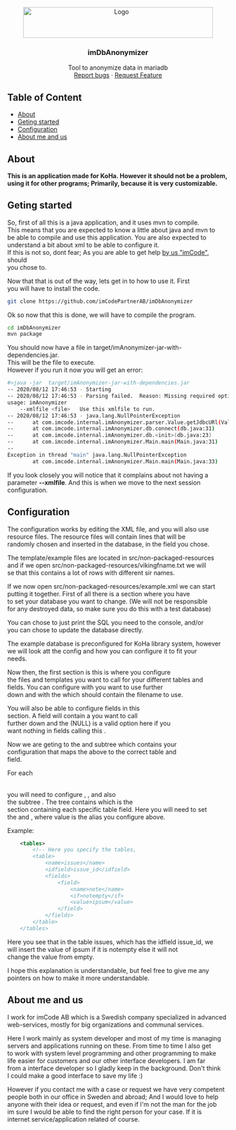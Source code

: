 <p align="center">
  <a href="https://github.com/imCodePartnerAB/imDbAnonymizer">
    <img src="https://icm.imcode.com/images/logo.gif" alt="Logo" width="432" height="70">
  </a>

  <h3 align="center">imDbAnonymizer</h3>

  <p align="center">
    Tool to anonymize data in mariadb
    <br />
    <a href="https://github.com/imCodePartnerAB/imDbAnonymizer/issues">Report bugs</a>
    ·
    <a href="https://github.com/imCodePartnerAB/imDbAnonymizer/issues">Request Feature</a>
  </p>
</p>

## Table of Content  

* [About](#about)  
* [Geting started](#geting-started)  
* [Configuration](#configuration)  
* [About me and us](#about-me-and-us)  
  
## About  
**This is an application made for KoHa. However it should not be a problem,   
using it for other programs; Primarily, because it is very customizable.**  

## Geting started  
So, first of all this is a java application, and it uses mvn to compile.  
This means that you are expected to know a little about java and mvn to  
be able to compile and use this application. You are also expected to  
understand a bit about xml to be able to configure it.  
If this is not so, dont fear; As you are able to get help [by us "imCode"](https://www.imcode.se/1095), should  
you chose to.  
  
  
Now that that is out of the way, lets get in to how to use it. First  
you will have to install the code.  

```sh
git clone https://github.com/imCodePartnerAB/imDbAnonymizer
```
  

Ok so now that this is done, we will have to compile the program.  

```sh
cd imDbAnonymizer
mvn package
```
  

You should now have a file in target/imAnonymizer-jar-with-dependencies.jar.  
This will be the file to execute.  
However if you run it now you will get an error:  

```sh
#>java -jar  target/imAnonymizer-jar-with-dependencies.jar
-- 2020/08/12 17:46:53 - Starting
-- 2020/08/12 17:46:53 - Parsing failed.  Reason: Missing required option: xmlfile
usage: imAnonymizer
    --xmlfile <file>   Use this xmlfile to run.
-- 2020/08/12 17:46:53 - java.lang.NullPointerException
--      at com.imcode.internal.imAnonymizer.parser.Value.getJdbcURl(Value.java:43)
--      at com.imcode.internal.imAnonymizer.db.connect(db.java:31)
--      at com.imcode.internal.imAnonymizer.db.<init>(db.java:23)
--      at com.imcode.internal.imAnonymizer.Main.main(Main.java:31)
--
Exception in thread "main" java.lang.NullPointerException
        at com.imcode.internal.imAnonymizer.Main.main(Main.java:33)
```
  

If you look closely you will notice that it complains about not having a  
parameter **--xmlfile**. And this is when we move to the next session  
configuration.  
  
  
## Configuration  
The configuration works by editing the XML file, and you will also use  
resource files. The resource files will contain lines that will be  
randomly chosen and inserted in the database, in the field you chose.  
  

The template/example files are located in src/non-packaged-resources  
and if we open src/non-packaged-resources/vikingfname.txt we will  
se that this contains a lot of rows with different sir names.  
  

If we now open src/non-packaged-resources/example.xml we can start  
putting  it together. First of all there is a section where you have  
to set your database you want to change. (We will not be responsible   
for any destroyed data, so make sure you do this with a test database)  
  
You can chose to just print the SQL you need to the console, and/or  
you can chose to update the database directly.  
  

The example database is preconfigured for KoHa library system, however  
we will look att the config and how you can configure it to fit your  
needs.  

Now then, the first section is <resources> this is where you configure  
the files and templates you want to call for your different tables and  
fields. You can configure <file> with <alias> you want to use further  
down and with the <file> which should contain the filename to use.  
  
You will also be able to configure <static> fields in this <resources>  
section. A <static> field will contain a <alias> you want to call  
further down and the <value> (NULL) is a valid option here if you  
want nothing in fields calling this <alias>.  
  

Now we are geting to the <tables> and subtree <table> which contains your   
configuration that maps the above <resources> to the correct table and  
field.  
  
For each <table> you will need to configure <name>, <idfield>, and also  
the subtree <fields>. The <fields> tree contains <field> which is the  
section containing each specific table field. Here you will need to set  
the <name> and <value>, where value is the alias you configure above.  
  
  
Example:  
```xml
    <tables>
        <!-- Here you specify the tables,
        <table>
            <name>issues</name>
            <idfield>issue_id</idfield>
            <fields>
                <field>
                    <name>note</name>
                    <if>notempty</if>
                    <value>ipsum</value>
                </field>
            </fields>
        </table>
    </tables>
```
  
Here you see that in the table issues, which has the idfield issue_id, we  
will insert the value of ipsum <alias> if it is notempty else it will not  
change the value from empty.  
  
 
I hope this explanation is understandable, but feel free to give me any  
pointers on how to make it more understandable.  
  
  
## About me and us  
I work for imCode AB which is a Swedish company specialized in advanced  
web-services, mostly for big organizations and communal services.  
  
Here I work mainly as system developer and most of my time is managing  
servers and applications running on these. From time to time I also get  
to work with system level programming and other programming to make  
life easier for customers and our other interface developers. I am far  
from a interface developer so I gladly keep in the background. Don't think  
I could make a good interface to save my life :)  
  
  
However if you contact me with a case or request we have very competent  
people both in our office in Sweden and abroad; And I would love to help  
anyone with their idea or request, and even if I'm not the man for the job  
im sure I would be able to find the right person for your case. If it is  
internet service/application related of course.  
  
  
  

